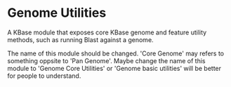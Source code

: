 

Genome Utilities
===========================

A KBase module that exposes core KBase genome and feature utility methods, such as 
running Blast against a genome.




The name of this module should be changed.
'Core Genome' may refers to something oppsite to 'Pan Genome'.
Maybe change the name of this module to 'Genome Core Utilities' or 'Genome basic utilities' will be better for people to understand.


